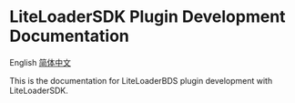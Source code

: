 # LiteLoaderSDK Plugin Development Documentation

English [简体中文](README_zh-Hans.md)

This is the documentation for LiteLoaderBDS plugin development with LiteLoaderSDK.